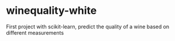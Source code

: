 # winequality-white
First project with scikit-learn, predict the quality of a wine based on different measurements
